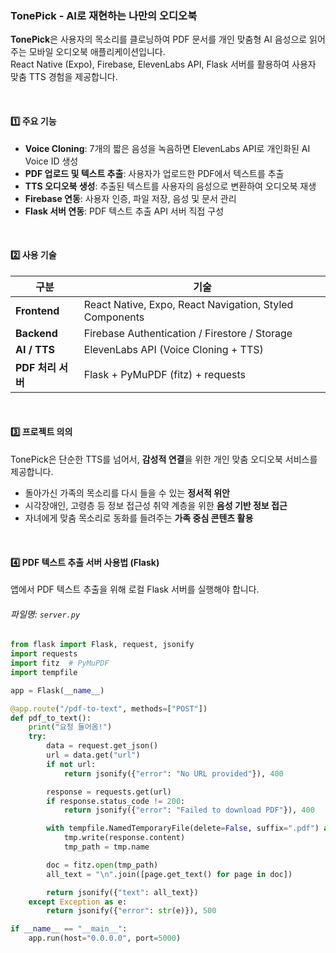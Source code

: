 ### TonePick - AI로 재현하는 나만의 오디오북

**TonePick**은 사용자의 목소리를 클로닝하여 PDF 문서를 개인 맞춤형 AI 음성으로 읽어주는 모바일 오디오북 애플리케이션입니다.  
React Native (Expo), Firebase, ElevenLabs API, Flask 서버를 활용하여 사용자 맞춤 TTS 경험을 제공합니다.  


<br>


#### 1️⃣ 주요 기능

- **Voice Cloning**: 7개의 짧은 음성을 녹음하면 ElevenLabs API로 개인화된 AI Voice ID 생성
- **PDF 업로드 및 텍스트 추출**: 사용자가 업로드한 PDF에서 텍스트를 추출
- **TTS 오디오북 생성**: 추출된 텍스트를 사용자의 음성으로 변환하여 오디오북 재생
- **Firebase 연동**: 사용자 인증, 파일 저장, 음성 및 문서 관리
- **Flask 서버 연동**: PDF 텍스트 추출 API 서버 직접 구성


<br>


#### 2️⃣ 사용 기술

| 구분 | 기술 |
|------|------|
| **Frontend** | React Native, Expo, React Navigation, Styled Components |
| **Backend** | Firebase Authentication / Firestore / Storage |
| **AI / TTS** | ElevenLabs API (Voice Cloning + TTS) |
| **PDF 처리 서버** | Flask + PyMuPDF (fitz) + requests |


<br>


#### 3️⃣ 프로젝트 의의

TonePick은 단순한 TTS를 넘어서, **감성적 연결**을 위한 개인 맞춤 오디오북 서비스를 제공합니다.  
- 돌아가신 가족의 목소리를 다시 들을 수 있는 **정서적 위안**  
- 시각장애인, 고령층 등 정보 접근성 취약 계층을 위한 **음성 기반 정보 접근**
- 자녀에게 맞춤 목소리로 동화를 들려주는 **가족 중심 콘텐츠 활용**


<br>


#### 4️⃣ PDF 텍스트 추출 서버 사용법 (Flask)

앱에서 PDF 텍스트 추출을 위해 로컬 Flask 서버를 실행해야 합니다.

###### 파일명: `server.py`

```python
from flask import Flask, request, jsonify
import requests
import fitz  # PyMuPDF
import tempfile

app = Flask(__name__)

@app.route("/pdf-to-text", methods=["POST"])
def pdf_to_text():
    print("요청 들어옴!")
    try:
        data = request.get_json()
        url = data.get("url")
        if not url:
            return jsonify({"error": "No URL provided"}), 400

        response = requests.get(url)
        if response.status_code != 200:
            return jsonify({"error": "Failed to download PDF"}), 400

        with tempfile.NamedTemporaryFile(delete=False, suffix=".pdf") as tmp:
            tmp.write(response.content)
            tmp_path = tmp.name

        doc = fitz.open(tmp_path)
        all_text = "\n".join([page.get_text() for page in doc])

        return jsonify({"text": all_text})
    except Exception as e:
        return jsonify({"error": str(e)}), 500

if __name__ == "__main__":
    app.run(host="0.0.0.0", port=5000)


